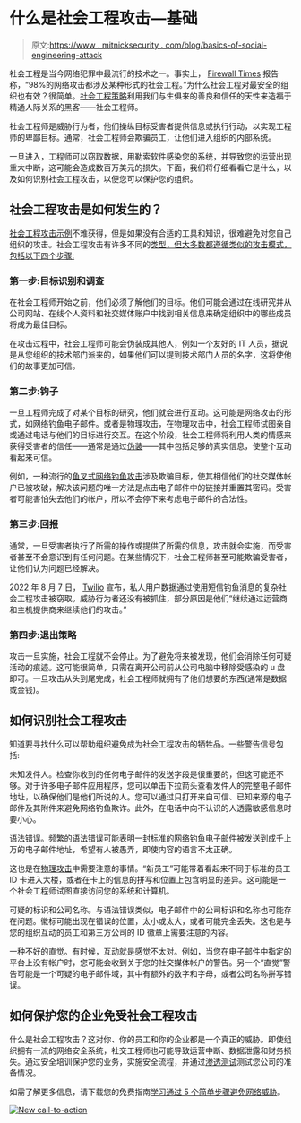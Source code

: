 # 什么是社会工程攻击—基础

> 原文:[https://www . mitnicksecurity . com/blog/basics-of-social-engineering-attack](https://www.mitnicksecurity.com/blog/basics-of-social-engineering-attack)

社会工程是当今网络犯罪中最流行的技术之一。事实上， [Firewall Times](https://firewalltimes.com/social-engineering-statistics/#:~:text=98%25%20of%20Cyber%20Attacks%20Involve,social%20engineering%20on%20some%20level.) 报告称，“98%的网络攻击都涉及某种形式的社会工程。”为什么社会工程对最安全的组织也有效？很简单。[社会工程策略](https://www.mitnicksecurity.com/blog/what-is-a-social-engineering-attack)利用我们与生俱来的善良和信任的天性来造福于精通人际关系的黑客——社会工程师。

社会工程师是威胁行为者，他们操纵目标受害者提供信息或执行行动，以实现工程师的卑鄙目标。通常，社会工程师会欺骗员工，让他们进入组织的内部系统。

一旦进入，工程师可以窃取数据，用勒索软件感染您的系统，并导致您的运营出现重大中断，这可能会造成数百万美元的损失。下面，我们将仔细看看它是什么，以及如何识别社会工程攻击，以便您可以保护您的组织。

## 社会工程攻击是如何发生的？

[社会工程攻击示例](https://www.mitnicksecurity.com/blog/4-social-engineering-attack-examples)不难获得，但是如果没有合适的工具和知识，很难避免对您自己组织的攻击。社会工程攻击有许多不同的[类型，但大多数都遵循类似的攻击模式，包括以下四个步骤:](https://www.mitnicksecurity.com/blog/the-most-common-social-engineering-techniques-were-seeing-this-year)

### 第一步:目标识别和调查

在社会工程师开始之前，他们必须了解他们的目标。他们可能会通过在线研究并从公司网站、在线个人资料和社交媒体账户中找到相关信息来确定组织中的哪些成员将成为最佳目标。

在攻击过程中，社会工程师可能会伪装成其他人，例如一个友好的 IT 人员，据说是从您组织的技术部门派来的，如果他们可以提到技术部门人员的名字，这将使他们的故事更加可信。

### 第二步:钩子

一旦工程师完成了对某个目标的研究，他们就会进行互动。这可能是网络攻击的形式，如网络钓鱼电子邮件。或者是物理攻击，在物理攻击中，社会工程师试图亲自或通过电话与他们的目标进行交互。在这个阶段，社会工程师将利用人类的情感来获得受害者的信任——通常是通过[伪装](https://blog.knowbe4.com/pretexting-defined)——其中包括足够的真实信息，使整个互动看起来可信。

例如，一种流行的[鱼叉式网络钓鱼攻击](https://www.mitnicksecurity.com/blog/spear-phishing-targeted-email-scams-what-you-need-to-know-about-this-hacking-technique)涉及欺骗目标，使其相信他们的社交媒体帐户已被攻破，解决该问题的唯一方法是点击电子邮件中的链接并重置其密码。受害者可能害怕失去他们的帐户，所以不会停下来考虑电子邮件的合法性。

### 第三步:回报

通常，一旦受害者执行了所需的操作或提供了所需的信息，攻击就会实施，而受害者甚至不会意识到有任何问题。在某些情况下，社会工程师甚至可能欺骗受害者，让他们认为问题已经解决。

2022 年 8 月 7 日， [Twilio](https://www.twilio.com/blog/august-2022-social-engineering-attack) 宣布，私人用户数据通过使用短信钓鱼消息的复杂社会工程攻击被窃取。威胁行为者还没有被抓住，部分原因是他们“继续通过运营商和主机提供商来继续他们的攻击。”

### 第四步:退出策略

攻击一旦实施，社会工程就不会停止。为了避免将来被发现，他们会消除任何可疑活动的痕迹。这可能很简单，只需在离开公司前从公司电脑中移除受感染的 u 盘即可。一旦攻击从头到尾完成，社会工程师就拥有了他们想要的东西(通常是数据或金钱)。

## 如何识别社会工程攻击

知道要寻找什么可以帮助组织避免成为社会工程攻击的牺牲品。一些警告信号包括:

未知发件人。检查你收到的任何电子邮件的发送字段是很重要的，但这可能还不够。对于许多电子邮件应用程序，您可以单击下拉箭头查看发件人的完整电子邮件地址，以确保他们是他们所说的人。您可以通过只打开来自可信、已知来源的电子邮件及其附件来避免网络钓鱼欺诈。此外，在电话中向不认识的人透露敏感信息时要小心。

语法错误。频繁的语法错误可能表明一封标准的网络钓鱼电子邮件被发送到成千上万的电子邮件地址，希望有人被愚弄，即使内容的语言不太正确。

这也是在[物理攻击](https://www.mitnicksecurity.com/blog/social-engineering-attacks)中需要注意的事情。“新员工”可能带着看起来不同于标准的员工 ID 卡进入大楼，或者在卡上的信息的拼写和位置上包含明显的差异。这可能是一个社会工程师试图直接访问您的系统和计算机。

可疑的标识和公司名称。与语法错误类似，电子邮件中的公司标识和名称也可能存在问题。徽标可能出现在错误的位置，太小或太大，或者可能完全丢失。这也是与您的组织互动的员工和第三方公司的 ID 徽章上需要注意的内容。

一种不好的直觉。有时候，互动就是感觉不太对。例如，当您在电子邮件中指定的平台上没有帐户时，您可能会收到关于您的社交媒体帐户的警告。另一个“直觉”警告可能是一个可疑的电子邮件域，其中有额外的数字和字母，或者公司名称拼写错误。

## 如何保护您的企业免受社会工程攻击

什么是社会工程攻击？这对你、你的员工和你的企业都是一个真正的威胁。即使组织拥有一流的网络安全系统，社交工程师也可能导致运营中断、数据泄露和财务损失。通过安全培训保护您的业务，实施安全流程，并通过[渗透测试](https://www.mitnicksecurity.com/blog/difference-between-internal-and-external-penetration-testing)测试您公司的准备情况。

如需了解更多信息，请下载您的免费指南[学习通过 5 个简单步骤避免网络威胁](https://www.mitnicksecurity.com/lp-easy-steps-to-avoid-cyber-threats)。

[![New call-to-action](../Images/95ee2efaa0b0e1050f47338da41f7869.png)](https://cta-redirect.hubspot.com/cta/redirect/3875471/7f9b1de1-cf7c-4700-8892-cdf9402b32cf)